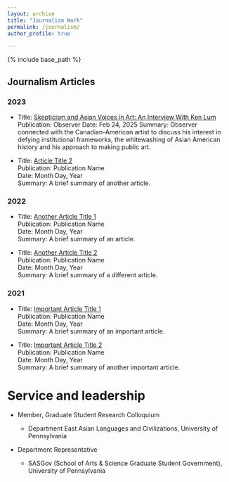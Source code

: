 ```yaml
---
layout: archive
title: "Journalism Work"
permalink: /journalism/
author_profile: true

---
```


{% include base_path %}

## Journalism Articles

### 2023
- Title: [Skepticism and Asian Voices in Art: An Interview With Ken Lum]([https://example.com](https://observer.com/2025/02/arts-interview-artist-ken-lum/))  
  Publication: Observer
  Date: Feb 24, 2025
  Summary: Observer connected with the Canadian-American artist to discuss his interest in defying institutional frameworks, the whitewashing of Asian American history and his approach to making public art.

- Title: [Article Title 2](https://example.com)  
  Publication: Publication Name  
  Date: Month Day, Year  
  Summary: A brief summary of another article.

### 2022
- Title: [Another Article Title 1](https://example.com)  
  Publication: Publication Name  
  Date: Month Day, Year  
  Summary: A brief summary of an article.

- Title: [Another Article Title 2](https://example.com)  
  Publication: Publication Name  
  Date: Month Day, Year  
  Summary: A brief summary of a different article.

### 2021
- Title: [Important Article Title 1](https://example.com)  
  Publication: Publication Name  
  Date: Month Day, Year  
  Summary: A brief summary of an important article.

- Title: [Important Article Title 2](https://example.com)  
  Publication: Publication Name  
  Date: Month Day, Year  
  Summary: A brief summary of another important article.


<!--
Publications
======
  <ul>{% for post in site.publications reversed %}
    {% include archive-single-cv.html %}
  {% endfor %}</ul>
-->
  
<!--
Talks
======
  <ul>{% for post in site.talks reversed %}
    {% include archive-single-talk-cv.html  %}
  {% endfor %}</ul>
-->
  
<!--
Teaching
======
  <ul>{% for post in site.teaching reversed %}
    {% include archive-single-cv.html %}
  {% endfor %}</ul>
-->
  
Service and leadership
======
* Member, Graduate Student Research Colloquium
  * Department East Asian Languages and Civilizations, University of Pennsylvania
  
* Department Representative
  * SASGov (School of Arts & Science Graduate Student Government), University of Pennsylvania
